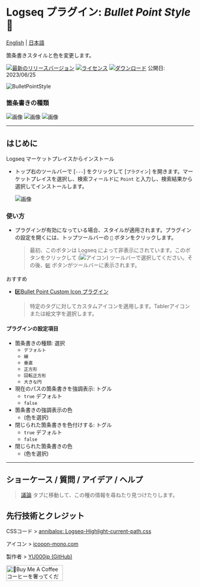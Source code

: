 # Logseq プラグイン: *Bullet Point Style* 🔷

[English](https://github.com/YU000jp/logseq-plugin-bullet-point-style) | [日本語](https://github.com/YU000jp/logseq-plugin-bullet-point-style/blob/main/readme.ja.md)

箇条書きスタイルと色を変更します。

[![最新のリリースバージョン](https://img.shields.io/github/v/release/YU000jp/logseq-plugin-bullet-point-style)](https://github.com/YU000jp/logseq-plugin-bullet-point-style/releases)
[![ライセンス](https://img.shields.io/github/license/YU000jp/logseq-plugin-bullet-point-style?color=blue)](https://github.com/YU000jp/logseq-plugin-bullet-point-style/LICENSE)
[![ダウンロード](https://img.shields.io/github/downloads/YU000jp/logseq-plugin-bullet-point-style/total.svg)](https://github.com/YU000jp/logseq-plugin-bullet-point-style/releases)
公開日: 2023/06/25

![BulletPointStyle](https://github.com/YU000jp/logseq-plugin-bullet-point-style/assets/111847207/0cf96512-62d6-473b-816c-bf21e7820f64)

### 箇条書きの種類

  ![画像](https://github.com/YU000jp/logseq-plugin-bullet-point-style/assets/111847207/1587d95b-272e-480f-b600-c84821aebce8) ![画像](https://github.com/YU000jp/logseq-plugin-bullet-point-style/assets/111847207/38c93c02-f5ab-440e-b60f-b95611b8b503) ![画像](https://github.com/YU000jp/logseq-plugin-bullet-point-style/assets/111847207/ecee0269-551b-4894-82d1-78506db75d0c)

---

## はじめに

Logseq マーケットプレイスからインストール
  - トップ右のツールバーで [`---`] をクリックして [`プラグイン`] を開きます。マーケットプレイスを選択し、検索フィールドに `Point` と入力し、検索結果から選択してインストールします。

    ![画像](https://github.com/YU000jp/logseq-plugin-bullet-point-style/assets/111847207/8c301202-8a77-497e-80cc-730c45054e3b)

### 使い方

- プラグインが有効になっている場合、スタイルが適用されます。プラグインの設定を開くには、トップツールバーの `🔷` ボタンをクリックします。
  > 最初、このボタンは Logseq によって非表示にされています。このボタンをクリックして (![アイコン](https://github.com/YU000jp/logseq-plugin-bullet-point-custom-icon/assets/111847207/136f9d0f-9dcf-4942-9821-c9f692fcfc2f)) ツールバーで選択してください。その後、`#️⃣` ボタンがツールバーに表示されます。

おすすめ
  - [#️⃣Bullet Point Custom Icon プラグイン](https://github.com/YU000jp/logseq-plugin-bullet-point-custom-icon)
    > 特定のタグに対してカスタムアイコンを適用します。Tablerアイコンまたは絵文字を選択します。

#### プラグインの設定項目

- 箇条書きの種類: 選択
  - `デフォルト`
  - `線`
  - `垂直`
  - `正方形`
  - `回転正方形`
  - `大きな円`
- 現在のパスの箇条書きを強調表示: トグル
  - `true` デフォルト
  - `false`
- 箇条書きの強調表示の色
  - (色を選択)
- 閉じられた箇条書きを色付けする: トグル
  - `true` デフォルト
  - `false`
- 閉じられた箇条書きの色
  - (色を選択)

---

## ショーケース / 質問 / アイデア / ヘルプ

> [議論](https://github.com/YU000jp/logseq-plugin-bullet-point-style/discussions) タブに移動して、この種の情報を尋ねたり見つけたりします。

## 先行技術とクレジット

CSSコード > [annibalox: Logseq-Highlight-current-path.css](https://github.com/cannibalox/logseq-dark-hpx#logseq-scroll-sidebarcss)

アイコン > [icooon-mono.com](https://icooon-mono.com/12841-%e3%83%9f%e3%82%ad%e3%82%b5%e3%83%bc%ef%bc%88%e9%9f%b3%e6%a5%bd%ef%bc%89%e3%81%ae%e3%82%a2%e3%82%a4%e3%82%b3%e3%83%b36/)

製作者 > [YU000jp (GitHub)](https://github.com/YU000jp)

<a href="https://www.buymeacoffee.com/yu000japan" target="_blank"><img src="https://cdn.buymeacoffee.com/buttons/v2/default-violet.png" alt="🍌Buy Me A Coffee コーヒーを奢ってください!" style="height: 42px;width: 152px" ></a>
